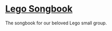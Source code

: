 # [Lego Songbook](https://kipyin.github.io/lego-songbook/)

The songbook for our beloved Lego small group.
